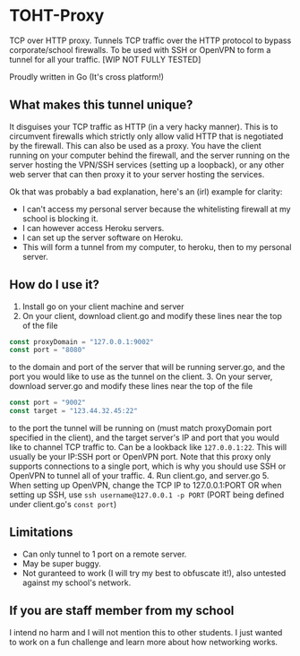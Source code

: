 # TOHT-Proxy
TCP over HTTP proxy. Tunnels TCP traffic over the HTTP protocol to bypass corporate/school firewalls. To be used with SSH or OpenVPN to form a tunnel for all your traffic. [WIP NOT FULLY TESTED]

Proudly written in Go (It's cross platform!)

## What makes this tunnel unique?
It disguises your TCP traffic as HTTP (in a very hacky manner). This is to circumvent firewalls which strictly only
allow valid HTTP that is negotiated by the firewall. This can also be used as a proxy. You have the 
client running on your computer behind the firewall, and the server running on the server hosting the VPN/SSH services
(setting up a loopback), or any other web server that can then proxy it to your server hosting the services.

Ok that was probably a bad explanation, here's an (irl) example for clarity:
- I can't access my personal server because the whitelisting firewall at my school is blocking it.
- I can however access Heroku servers.
- I can set up the server software on Heroku.
- This will form a tunnel from my computer, to heroku, then to my personal server.

## How do I use it?
1. Install go on your client machine and server
2. On your client, download client.go and modify these lines near the top of the file
```go
const proxyDomain = "127.0.0.1:9002"
const port = "8080"
```
to the domain and port of the server that will be running server.go, and the port you would like to use
as the tunnel on the client.
3. On your server, download server.go and modify these lines near the top of the file
```go
const port = "9002"
const target = "123.44.32.45:22"
```
to the port the tunnel will be running on (must match proxyDomain port specified in the client), and the target
server's IP and port that you would like to channel TCP traffic to. Can be a lookback like `127.0.0.1:22`. This
will usually be your IP:SSH port or OpenVPN port. Note that this proxy only supports connections to a single port,
which is why you should use SSH or OpenVPN to tunnel all of your traffic.
4. Run client.go, and server.go
5. When setting up OpenVPN, change the TCP IP to 127.0.0.1:PORT
OR when setting up SSH, use `ssh username@127.0.0.1 -p PORT` (PORT being defined under client.go's `const port`)

## Limitations
- Can only tunnel to 1 port on a remote server.
- May be super buggy.
- Not guranteed to work (I will try my best to obfuscate it!), also untested against
my school's network.

## If you are staff member from my school
I intend no harm and I will not mention this to other students. I just wanted to work on a fun challenge and
learn more about how networking works.
